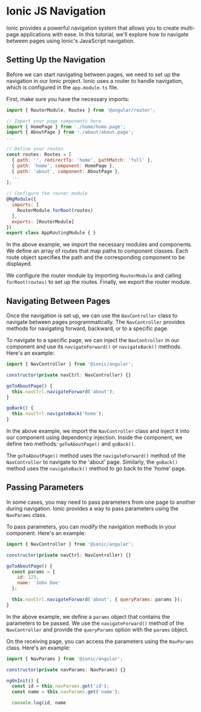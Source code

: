 # Ionic JS Navigation

Ionic provides a powerful navigation system that allows you to create multi-page applications with ease. In this tutorial, we'll explore how to navigate between pages using Ionic's JavaScript navigation.

## Setting Up the Navigation

Before we can start navigating between pages, we need to set up the navigation in our Ionic project. Ionic uses a router to handle navigation, which is configured in the `app.module.ts` file.

First, make sure you have the necessary imports:

```javascript
import { RouterModule, Routes } from '@angular/router';

// Import your page components here
import { HomePage } from './home/home.page';
import { AboutPage } from './about/about.page';
...

// Define your routes
const routes: Routes = [
  { path: '', redirectTo: 'home', pathMatch: 'full' },
  { path: 'home', component: HomePage },
  { path: 'about', component: AboutPage },
  ...
];

// Configure the router module
@NgModule({
  imports: [
    RouterModule.forRoot(routes)
  ],
  exports: [RouterModule]
})
export class AppRoutingModule { }
```

In the above example, we import the necessary modules and components. We define an array of routes that map paths to component classes. Each route object specifies the path and the corresponding component to be displayed.

We configure the router module by importing `RouterModule` and calling `forRoot(routes)` to set up the routes. Finally, we export the router module.

## Navigating Between Pages

Once the navigation is set up, we can use the `NavController` class to navigate between pages programmatically. The `NavController` provides methods for navigating forward, backward, or to a specific page.

To navigate to a specific page, we can inject the `NavController` in our component and use its `navigateForward()` or `navigateBack()` methods. Here's an example:

```javascript
import { NavController } from '@ionic/angular';

constructor(private navCtrl: NavController) {}

goToAboutPage() {
  this.navCtrl.navigateForward('about');
}

goBack() {
  this.navCtrl.navigateBack('home');
}
```

In the above example, we import the `NavController` class and inject it into our component using dependency injection. Inside the component, we define two methods: `goToAboutPage()` and `goBack()`.

The `goToAboutPage()` method uses the `navigateForward()` method of the `NavController` to navigate to the 'about' page. Similarly, the `goBack()` method uses the `navigateBack()` method to go back to the 'home' page.

## Passing Parameters

In some cases, you may need to pass parameters from one page to another during navigation. Ionic provides a way to pass parameters using the `NavParams` class.

To pass parameters, you can modify the navigation methods in your component. Here's an example:

```javascript
import { NavController } from '@ionic/angular';

constructor(private navCtrl: NavController) {}

goToAboutPage() {
  const params = {
    id: 123,
    name: 'John Doe'
  };

  this.navCtrl.navigateForward('about', { queryParams: params });
}
```

In the above example, we define a `params` object that contains the parameters to be passed. We use the `navigateForward()` method of the `NavController` and provide the `queryParams` option with the `params` object.

On the receiving page, you can access the parameters using the `NavParams` class. Here's an example:

```javascript
import { NavParams } from '@ionic/angular';

constructor(private navParams: NavParams) {}

ngOnInit() {
  const id = this.navParams.get('id');
  const name = this.navParams.get('name');

  console.log(id, name
